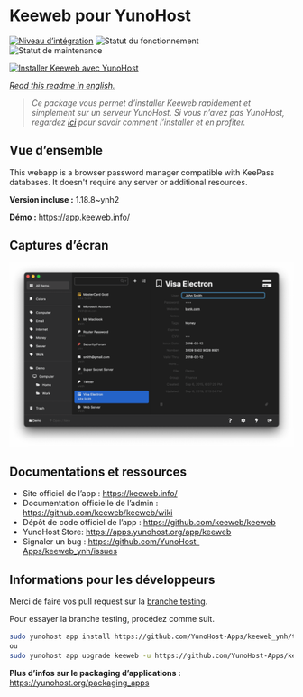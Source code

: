 <!--
N.B.: This README was automatically generated by https://github.com/YunoHost/apps/tree/master/tools/README-generator
It shall NOT be edited by hand.
-->

# Keeweb pour YunoHost

[![Niveau d’intégration](https://dash.yunohost.org/integration/keeweb.svg)](https://dash.yunohost.org/appci/app/keeweb) ![Statut du fonctionnement](https://ci-apps.yunohost.org/ci/badges/keeweb.status.svg) ![Statut de maintenance](https://ci-apps.yunohost.org/ci/badges/keeweb.maintain.svg)

[![Installer Keeweb avec YunoHost](https://install-app.yunohost.org/install-with-yunohost.svg)](https://install-app.yunohost.org/?app=keeweb)

*[Read this readme in english.](./README.md)*

> *Ce package vous permet d’installer Keeweb rapidement et simplement sur un serveur YunoHost.
Si vous n’avez pas YunoHost, regardez [ici](https://yunohost.org/#/install) pour savoir comment l’installer et en profiter.*

## Vue d’ensemble

This webapp is a browser password manager compatible with KeePass databases. It doesn't require any server or additional resources.

**Version incluse :** 1.18.8~ynh2

**Démo :** https://app.keeweb.info/

## Captures d’écran

![Capture d’écran de Keeweb](./doc/screenshots/screenshot.png)

## Documentations et ressources

* Site officiel de l’app : <https://keeweb.info/>
* Documentation officielle de l’admin : <https://github.com/keeweb/keeweb/wiki>
* Dépôt de code officiel de l’app : <https://github.com/keeweb/keeweb>
* YunoHost Store: <https://apps.yunohost.org/app/keeweb>
* Signaler un bug : <https://github.com/YunoHost-Apps/keeweb_ynh/issues>

## Informations pour les développeurs

Merci de faire vos pull request sur la [branche testing](https://github.com/YunoHost-Apps/keeweb_ynh/tree/testing).

Pour essayer la branche testing, procédez comme suit.

``` bash
sudo yunohost app install https://github.com/YunoHost-Apps/keeweb_ynh/tree/testing --debug
ou
sudo yunohost app upgrade keeweb -u https://github.com/YunoHost-Apps/keeweb_ynh/tree/testing --debug
```

**Plus d’infos sur le packaging d’applications :** <https://yunohost.org/packaging_apps>
